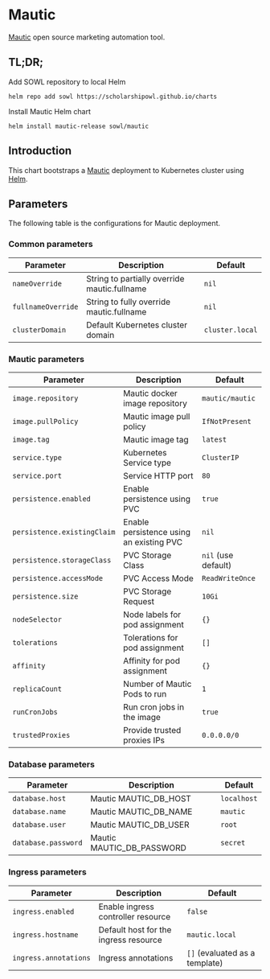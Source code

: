 # Mautic
[Mautic](https://www.mautic.org/) open source marketing automation tool.


## TL;DR;
Add SOWL repository to local Helm
```shell
helm repo add sowl https://scholarshipowl.github.io/charts
```

Install Mautic Helm chart
```shell
helm install mautic-release sowl/mautic
```

## Introduction
This chart bootstraps a [Mautic](https://www.mautic.org) deployment to Kubernetes cluster using [Helm](http://helm.sh).

## Parameters
The following table is the configurations for Mautic deployment.

### Common parameters
 
| Parameter                 | Description                                     | Default                                                 |
|---------------------------|-------------------------------------------------|---------------------------------------------------------|
| `nameOverride`            | String to partially override mautic.fullname | `nil`                                                   |
| `fullnameOverride`        | String to fully override mautic.fullname     | `nil`                                                   |
| `clusterDomain`           | Default Kubernetes cluster domain               | `cluster.local`                                         |

### Mautic parameters

| Parameter                   | Description                              | Default             |
|-----------------------------|------------------------------------------|---------------------|
| `image.repository`          | Mautic docker image repository           | `mautic/mautic`     |
| `image.pullPolicy`          | Mautic image pull policy                 | `IfNotPresent`      |
| `image.tag`                 | Mautic image tag                         | `latest`            |
| `service.type`              | Kubernetes Service type                  | `ClusterIP`         |
| `service.port`              | Service HTTP port                        | `80`                |
| `persistence.enabled`       | Enable persistence using PVC             | `true`              |
| `persistence.existingClaim` | Enable persistence using an existing PVC | `nil`               |
| `persistence.storageClass`  | PVC Storage Class                        | `nil` (use default) |
| `persistence.accessMode`    | PVC Access Mode                          | `ReadWriteOnce`     |
| `persistence.size`          | PVC Storage Request                      | `10Gi`              |
| `nodeSelector`              | Node labels for pod assignment           | `{}`                |
| `tolerations`               | Tolerations for pod assignment           | `[]`                |
| `affinity`                  | Affinity for pod assignment              | `{}`                |
| `replicaCount`              | Number of Mautic Pods to run             | `1`                 |
| `runCronJobs`               | Run cron jobs in the image               | `true`              |
| `trustedProxies`            | Provide trusted proxies IPs              | `0.0.0.0/0`         |

### Database parameters

| Parameter                   | Description                              | Default             |
|-----------------------------|------------------------------------------|---------------------|
| `database.host`             | Mautic MAUTIC_DB_HOST                    | `localhost`         |
| `database.name`             | Mautic MAUTIC_DB_NAME                    | `mautic`            |
| `database.user`             | Mautic MAUTIC_DB_USER                    | `root`              |
| `database.password`         | Mautic MAUTIC_DB_PASSWORD                | `secret`            |

### Ingress parameters

| Parameter                         | Description                                              | Default                        |
|-----------------------------------|----------------------------------------------------------|--------------------------------|
| `ingress.enabled`                 | Enable ingress controller resource                       | `false`                        |
| `ingress.hostname`                | Default host for the ingress resource                    | `mautic.local`              |
| `ingress.annotations`             | Ingress annotations                                      | `[]` (evaluated as a template) |